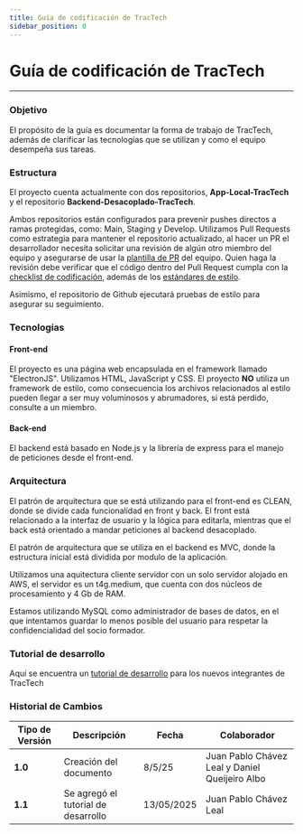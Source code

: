 ```yaml
---
title: Guía de codificación de TracTech
sidebar_position: 0
---
```


# Guía de codificación de TracTech

---

### Objetivo
El propósito de la guía es documentar la forma de trabajo de TracTech, además de clarificar las tecnologías que se utilizan y como el equipo desempeña sus tareas.

### Estructura
El proyecto cuenta actualmente con dos repositorios, **App-Local-TracTech** y el repositorio **Backend-Desacoplado-TracTech**.

Ambos repositorios están configurados para prevenir pushes directos a ramas protegidas, como: Main, Staging y Develop. Utilizamos Pull Requests como estrategia para mantener el repositorio actualizado, al hacer un PR el desarrollador necesita solicitar una revisión de algún otro miembro del equipo y asegurarse de usar la [plantilla de PR](plantillaPR.md) del equipo. Quien haga la revisión debe verificar que el código dentro del Pull Request cumpla con la [checklist de codificación](https://docs.google.com/document/d/1ItP965B7cFppIUX3RPXg_ZuUiYZzSuGs1b5bMw2-ZpQ/edit?tab=t.0#heading=h.fhau7kjl46pa), además de los [estándares de estilo](../../../standards/general/).

Asimismo, el repositorio de Github ejecutará pruebas de estilo para asegurar su seguimiento.

### Tecnologías
#### Front-end
El proyecto es una página web encapsulada en el framework llamado "ElectronJS". Utilizamos HTML, JavaScript y CSS. El proyecto **NO** utiliza un framework de estilo, como consecuencia los archivos relacionados al estilo pueden llegar a ser muy voluminosos y abrumadores, si está perdido, consulte a un miembro.

#### Back-end
El backend está basado en Node.js y la librería de express para el manejo de peticiones desde el front-end.

### Arquitectura
El patrón de arquitectura que se está utilizando para el front-end es CLEAN, donde se divide cada funcionalidad en front y back. El front está relacionado a la interfaz de usuario y la lógica para editarla, mientras que el back está orientado a mandar peticiones al backend desacoplado.

El patrón de arquitectura que se utiliza en el backend es MVC, donde la estructura inicial está dividida por modulo de la aplicación.

Utilizamos una aquitectura cliente servidor con un solo servidor alojado en AWS, el servidor es un t4g.medium, que cuenta con dos núcleos de procesamiento y 4 Gb de RAM.

Estamos utilizando MySQL como administrador de bases de datos, en el que intentamos guardar lo menos posible del usuario para respetar la confidencialidad del socio formador. 

### Tutorial de desarrollo
Aquí se encuentra un [tutorial de desarrollo](https://docs.google.com/document/d/1y5JGth2MZl87e25fxkxWlEw_Tq4ujgkLLAUwtf6xBcA/edit?tab=t.0) para los nuevos integrantes de TracTech
### Historial de Cambios


| **Tipo de Versión** | **Descripción**                               | **Fecha** | **Colaborador**                 |
| ------------------- | --------------------------------------------- | --------- | ------------------------------- |
| **1.0**             | Creación del documento   | 8/5/25  | Juan Pablo Chávez Leal y Daniel Queijeiro Albo  |
| **1.1**             | Se agregó el tutorial de desarrollo | 13/05/2025 | Juan Pablo Chávez Leal |
